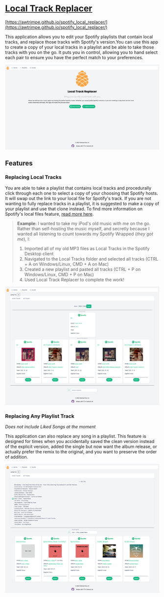 # [Local Track Replacer](https://awtrimpe.github.io/spotify_local_replacer/)

[https://awtrimpe.github.io/spotify_local_replacer/](https://awtrimpe.github.io/spotify_local_replacer/)

This application allows you to edit your Spotify playlists that contain local tracks, and replace those tracks with Spotify's version.You can use this app to create a copy of your local tracks in a playlist and be able to take those tracks with you on the go. It puts you in control, allowing you to hand select each pair to ensure you have the perfect match to your preferences.

![Home Screenshot](/images/screenshot_home.png)

## Features

### Replacing Local Tracks

You are able to take a playlist that contains local tracks and procedurally click through each one to select a copy of your choosing that Spotify hosts. It will swap out the link to your local file for Spotify's track. If you are not wanting to fully replace tracks in a playlist, it is suggested to make a copy of your playlist and use that clone instead. To find more information on Spotify's local files feature, [read more here](https://support.spotify.com/us/article/local-files/).

> **Example:** I wanted to take my iPod's old music with me on the go. Rather than self-hosting the music myself, and secretly because I wanted all listening to count towards my Spotify Wrapped (_they got me_), I:
>
> 1. Imported all of my old MP3 files as Local Tracks in the Spotify Desktop client
> 1. Navigated to the Local Tracks folder and selected all tracks (CTRL + A on Windows/Linux, CMD + A on Mac)
> 1. Created a new playlist and pasted all tracks (CTRL + P on Windows/Linux, CMD + P on Mac)
> 1. Used Local Track Replacer to complete the work!

![Local Tracks Screenshot](/images/screenshot_local.png)

### Replacing Any Playlist Track

_Does not include Liked Songs at the moment_

This application can also replace any song in a playlist. This feature is designed for times when you accidentally saved the clean version instead of the explicit version, added the single but now want the album release, or actually prefer the remix to the original, and you want to preserve the order of addition.

![All Tracks Screenshot](/images/screenshot_all.png)
